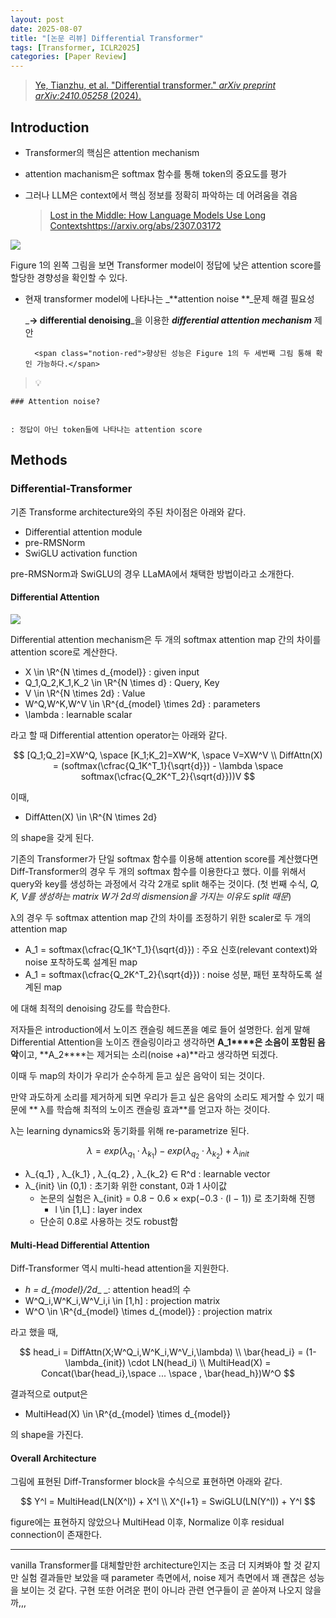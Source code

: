 ```yaml
---
layout: post
date: 2025-08-07
title: "[논문 리뷰] Differential Transformer"
tags: [Transformer, ICLR2025]
categories: [Paper Review]
---
```


> [Ye, Tianzhu, et al. "Differential transformer." ](https://arxiv.org/abs/2410.05258)[_arXiv preprint arXiv:2410.05258_](https://arxiv.org/abs/2410.05258)[ (2024).](https://arxiv.org/abs/2410.05258)



## Introduction

- Transformer의 핵심은 attention mechanism
- attention machanism은 softmax 함수를 통해 token의 중요도를 평가
- 그러나 LLM은 context에서 핵심 정보를 정확히 파악하는 데 어려움을 겪음

	> [Lost in the Middle: How Language Models Use Long Contextshttps://arxiv.org/abs/2307.03172](https://arxiv.org/abs/2307.03172)


![](https://prod-files-secure.s3.us-west-2.amazonaws.com/542b861c-36a8-4051-84e5-8804b6728dba/9083ea56-691a-4752-ae26-47f403431ac8/image.png?X-Amz-Algorithm=AWS4-HMAC-SHA256&X-Amz-Content-Sha256=UNSIGNED-PAYLOAD&X-Amz-Credential=ASIAZI2LB466V42TQ4MI%2F20250826%2Fus-west-2%2Fs3%2Faws4_request&X-Amz-Date=20250826T220100Z&X-Amz-Expires=3600&X-Amz-Security-Token=IQoJb3JpZ2luX2VjECYaCXVzLXdlc3QtMiJHMEUCIGYTDAb9O7Gpbr3mgnYjv0Xj13lAjxf51%2BYd4jj1s%2FkgAiEAudf2tdxu6t2Am5eHkV7dnNIyVkdkSsLcR0J%2BKWgTIGkq%2FwMIfxAAGgw2Mzc0MjMxODM4MDUiDOK5274dZmuP4tcBxircA5MD16fCcCHYCBddqlmDWngzBKqbAfKar%2B5LH1E2ucGLrgd%2BJYOgaiDjOnH2chhXGFdSS29%2B1QJLmPoh%2FIA%2FbhASJxszgg5jy6eCQlGyNuvIofUM21XChOpLcKFvOcLa6acAmvin2WbZDCLUjBAEnF6%2BbWp70%2F1YsZI7Kqta5RbFYKElK3UMTX9uZplQFidUaP2EYNE6OazGTId5qmrmHvODgSynNRVuAeqP8MDRqpubtB81M4ivp5IE58ULAKbIIhll%2FHN97f9KV4Mqcwmui4Zt7DbwdbdwIJX5x7usB%2F2Xheunq43Wtgj02WwV5jc9cHHbCtzhpnIfECUuZY4GKhlXeIqeut%2BErDAUXoZo%2B6ESG%2Ff%2FSZuJnzq%2FvhH7nLoq5Xuyqalcgg3Q163Jx87L912%2BqCG%2FhURcNghp7TA%2FywNBH6BCd1BZA6oHIphXDfGIpcBCSTR0bmILsHzTRNTRYdIljK%2FRPqZ1ekscMmsKDNBnfpHTHGcPQM0z6RZUWY2FlaLyRfHjzaqddUjVBGsb0ZINYMd6CdB00vqk4H0wnc2%2Bv5MsupUbhAsahTSB8BQAjY3ztaC4Eh6heS4P7JWG7A8yqMy6p5snzNagAkv6dHE8%2BCGo4xQuCydY030pMPfZuMUGOqUBiI9AnWQEaKyw8aLphaUxk3OAFonmE%2F9TXSs3aQixS5sJPOfTI3NzAfbuSnwr8rA5KIn4jq2nFkcgegpM4eugzFe6y%2BD5ePWZaYC57puHB%2FYM50g7U%2FnkzKep2uAigOjrPaFqLM6G%2BiwTioQIipIMLps6uNU0slWYSWiZuoDB4UA3hglXvnG%2FMFHAxEf9e6kFVtPaJgnHgFCHhg9WzTRiG%2BHvrBfm&X-Amz-Signature=4a124e7a22c1696a63d6d207a4b40984b44cbb60dc0afe3841c77f5e1253e0b2&X-Amz-SignedHeaders=host&x-amz-checksum-mode=ENABLED&x-id=GetObject)


Figure 1의 왼쪽 그림을 보면 Transformer model이 정답에 낮은 attention score를 할당한 경향성을 확인할 수 있다.

- 현재 transformer model에 나타나는 _**attention noise **_문제 해결 필요성

	_**→ differential denoising**_을 이용한 _**differential attention mechanism**_ 제안


		<span class="notion-red">향상된 성능은 Figure 1의 두 세번째 그림 통해 확인 가능하다.</span>


> 💡 


	### Attention noise?


	: 정답이 아닌 token들에 나타나는 attention score



## Methods



### Differential-Transformer


기존 Transforme architecture와의 주된 차이점은 아래와 같다.

- Differential attention module
- pre-RMSNorm
- SwiGLU activation function

pre-RMSNorm과 SwiGLU의 경우 LLaMA에서 채택한 방법이라고 소개한다.



#### Differential Attention


![](https://prod-files-secure.s3.us-west-2.amazonaws.com/542b861c-36a8-4051-84e5-8804b6728dba/116d70b2-1963-4810-9167-f4c7d8a06e8f/image.png?X-Amz-Algorithm=AWS4-HMAC-SHA256&X-Amz-Content-Sha256=UNSIGNED-PAYLOAD&X-Amz-Credential=ASIAZI2LB466V42TQ4MI%2F20250826%2Fus-west-2%2Fs3%2Faws4_request&X-Amz-Date=20250826T220100Z&X-Amz-Expires=3600&X-Amz-Security-Token=IQoJb3JpZ2luX2VjECYaCXVzLXdlc3QtMiJHMEUCIGYTDAb9O7Gpbr3mgnYjv0Xj13lAjxf51%2BYd4jj1s%2FkgAiEAudf2tdxu6t2Am5eHkV7dnNIyVkdkSsLcR0J%2BKWgTIGkq%2FwMIfxAAGgw2Mzc0MjMxODM4MDUiDOK5274dZmuP4tcBxircA5MD16fCcCHYCBddqlmDWngzBKqbAfKar%2B5LH1E2ucGLrgd%2BJYOgaiDjOnH2chhXGFdSS29%2B1QJLmPoh%2FIA%2FbhASJxszgg5jy6eCQlGyNuvIofUM21XChOpLcKFvOcLa6acAmvin2WbZDCLUjBAEnF6%2BbWp70%2F1YsZI7Kqta5RbFYKElK3UMTX9uZplQFidUaP2EYNE6OazGTId5qmrmHvODgSynNRVuAeqP8MDRqpubtB81M4ivp5IE58ULAKbIIhll%2FHN97f9KV4Mqcwmui4Zt7DbwdbdwIJX5x7usB%2F2Xheunq43Wtgj02WwV5jc9cHHbCtzhpnIfECUuZY4GKhlXeIqeut%2BErDAUXoZo%2B6ESG%2Ff%2FSZuJnzq%2FvhH7nLoq5Xuyqalcgg3Q163Jx87L912%2BqCG%2FhURcNghp7TA%2FywNBH6BCd1BZA6oHIphXDfGIpcBCSTR0bmILsHzTRNTRYdIljK%2FRPqZ1ekscMmsKDNBnfpHTHGcPQM0z6RZUWY2FlaLyRfHjzaqddUjVBGsb0ZINYMd6CdB00vqk4H0wnc2%2Bv5MsupUbhAsahTSB8BQAjY3ztaC4Eh6heS4P7JWG7A8yqMy6p5snzNagAkv6dHE8%2BCGo4xQuCydY030pMPfZuMUGOqUBiI9AnWQEaKyw8aLphaUxk3OAFonmE%2F9TXSs3aQixS5sJPOfTI3NzAfbuSnwr8rA5KIn4jq2nFkcgegpM4eugzFe6y%2BD5ePWZaYC57puHB%2FYM50g7U%2FnkzKep2uAigOjrPaFqLM6G%2BiwTioQIipIMLps6uNU0slWYSWiZuoDB4UA3hglXvnG%2FMFHAxEf9e6kFVtPaJgnHgFCHhg9WzTRiG%2BHvrBfm&X-Amz-Signature=72c979d5f7c5627dc7ab5581a678af3a2b43023fa7c690da7302fc28367a211a&X-Amz-SignedHeaders=host&x-amz-checksum-mode=ENABLED&x-id=GetObject)


Differential attention mechanism은 두 개의 softmax attention map 간의 차이를 attention score로 계산한다.

- X \in \R^{N \times d\_{model}} : given input
- Q\_1,Q\_2,K\_1,K\_2 \in \R^{N \times d} : Query, Key
- V \in \R^{N \times 2d} : Value
- W^Q,W^K,W^V \in \R^{d\_{model} \times 2d} : parameters
- \lambda : learnable scalar

라고 할 때 Differential attention operator는 아래와 같다.


$$
[Q_1;Q_2]=XW^Q, \space [K_1;K_2]=XW^K, \space V=XW^V \\
DiffAttn(X) = (softmax(\cfrac{Q_1K^T_1}{\sqrt{d}}) - \lambda \space softmax(\cfrac{Q_2K^T_2}{\sqrt{d}}))V
$$


이때,

- DiffAtten(X) \in \R^{N \times 2d}

의 shape을 갖게 된다.


기존의 Transformer가 단일 softmax 함수를 이용해 attention score를 계산했다면 Diff-Transformer의 경우 두 개의 softmax 함수를 이용한다고 했다. 이를 위해서 query와 key를 생성하는 과정에서 각각 2개로 split 해주는 것이다. <span class="notion-red">(첫 번째 수식, </span><span class="notion-red">_Q, K, V를 생성하는 matrix W가 2d의 dismension을 가지는 이유도 split 때문_</span><span class="notion-red">)</span>


 λ의 경우 두 softmax attention map 간의 차이를 조정하기 위한 scaler로 두 개의 attention map

- A\_1 = softmax(\cfrac{Q\_1K^T\_1}{\sqrt{d}}) : 주요 신호(relevant context)와 noise 포착하도록 설계된 map
- A\_1 = softmax(\cfrac{Q\_2K^T\_2}{\sqrt{d}}) : noise 성분, 패턴 포착하도록 설계된 map 

에 대해 최적의 denoising 강도를 학습한다.


저자들은 introduction에서 노이즈 캔슬링 헤드폰을 예로 들어 설명한다. 쉽게 말해 Differential Attention을 노이즈 캔슬링이라고 생각하면 **A\_1****은 소음이 포함된 음악**이고, **A\_2****는 제거되는 소리(noise +a)**라고 생각하면 되겠다. 


이때 두 map의 차이가 우리가 순수하게 듣고 싶은 음악이 되는 것이다. 


만약 과도하게 소리를 제거하게 되면 우리가 듣고 싶은 음악의 소리도 제거할 수 있기 때문에 ** λ를 학습해 최적의 노이즈 캔슬링 효과**를 얻고자 하는 것이다.


λ는 learning dynamics와 동기화를 위해 re-parametrize 된다.


$$
\lambda = exp(\lambda_{q_1} \cdot \lambda_{k_1}) - exp(\lambda_{q_2} \cdot \lambda_{k_2}) + \lambda_{init}
$$

- λ\_{q\_1} , λ\_{k\_1} , λ\_{q\_2} , λ\_{k\_2} ∈ R^d : learnable vector
- λ\_{init} \in (0,1) : 초기화 위한 constant, 0과 1 사이값
	- 논문의 실험은 λ\_{init} = 0.8 − 0.6 × exp(−0.3 · (l − 1)) 로 초기화해 진행
		- l \in [1,L] : layer index
	- 단순히 0.8로 사용하는 것도 robust함


#### **Multi-Head Differential Attention**


Diff-Transformer 역시 multi-head attention을 지원한다.

- _h = d\_{model}/2d__ _: attention head의 수
- W^Q\_i,W^K\_i,W^V\_i,i \in [1,h] : projection matrix
- W^O \in \R^{d\_{model} \times d\_{model}} : projection matrix

라고 했을 때,


$$
head_i = DiffAttn(X;W^Q_i,W^K_i,W^V_i,\lambda) \\
\bar{head_i} = (1-\lambda_{init}) \cdot LN(head_i) \\
MultiHead(X) = Concat(\bar{head_i},\space ... \space , \bar{head_h})W^O
$$


결과적으로 output은

- MultiHead(X) \in \R^{d\_{model} \times d\_{model}}

의 shape을 가진다.



#### Overall Architecture


그림에 표현된 Diff-Transformer block을 수식으로 표현하면 아래와 같다.


$$
Y^l = MultiHead(LN(X^l)) + X^l \\
X^{l+1} = SwiGLU(LN(Y^l)) + Y^l
$$


figure에는 표현하지 않았으나 MultiHead 이후, Normalize 이후 residual connection이 존재한다.


---


vanilla Transformer를 대체할만한 architecture인지는 조금 더 지켜봐야 할 것 같지만 실험 결과들만 보았을 때 parameter 측면에서, noise 제거 측면에서 꽤 괜찮은 성능을 보이는 것 같다. 구현 또한 어려운 편이 아니라 관련 연구들이 곧 쏟아져 나오지 않을까,,,

